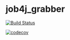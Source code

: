 # job4j_grabber

[![Build Status](https://app.travis-ci.com/BarmaleySPb/job4j_grabber.svg?branch=master)](https://app.travis-ci.com/BarmaleySPb/job4j_grabber)

[![codecov](https://codecov.io/gh/BarmaleySPb/job4j_grabber/branch/master/graph/badge.svg?token=2J6FQFQ290)](https://codecov.io/gh/BarmaleySPb/job4j_grabber)
